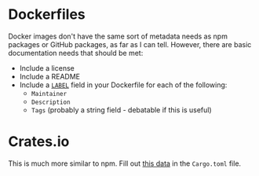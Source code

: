 # Dockerfiles

Docker images don't have the same sort of metadata needs as npm packages or GitHub packages, as far as I can tell. However, there are basic documentation needs that should be met:
- Include a license
- Include a README
- Include a [`LABEL`](https://docs.docker.com/engine/reference/builder/#label) field in your Dockerfile for each of the following:
  - `Maintainer`
  - `Description`
  - `Tags` (probably a string field - debatable if this is useful)

# Crates.io

This is much more similar to npm. Fill out [this data](https://doc.rust-lang.org/cargo/reference/manifest.html#package-metadata) in the `Cargo.toml` file.
